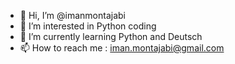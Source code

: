- 👋 Hi, I’m @imanmontajabi
- 👀 I’m interested in Python coding
- 🌱 I’m currently learning Python and Deutsch
- 📫 How to reach me : iman.montajabi@gmail.com

<!---
imanmontajabi/imanmontajabi is a ✨ special ✨ repository because its `README.md` (this file) appears on your GitHub profile.
You can click the Preview link to take a look at your changes.
--->

